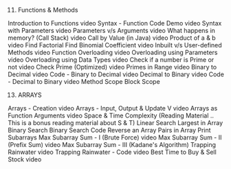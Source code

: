 11. Functions & Methods

Introduction to Functions video
Syntax - Function Code Demo video
Syntax with Parameters video
Parameters v/s Arguments video
What happens in memory? (Call Stack) video
Call by Value (in Java) video
Product of a & b video
Find Factorial
Find Binomial Coefficient video
Inbuilt v/s User-defined Methods video
Function Overloading video
Overloading using Parameters video
Overloading using Data Types video
Check if a number is Prime or not video
Check Prime (Optimized) video
Primes in Range video
Binary to Decimal video
Code - Binary to Decimal video
Decimal to Binary video
Code - Decimal to Binary video
Method Scope 
Block Scope 


13. ARRAYS

Arrays - Creation video
Arrays - Input, Output & Update V video
Arrays as Function Arguments video
Space & Time Complexity (Reading Material .. This is a bonus reading material about S & T)
Linear Search 
Largest in Array 
Binary Search 
Binary Search Code 
Reverse an Array 
Pairs in Array
Print Subarrays
Max Subarray Sum - I (Brute Force) video
Max Subarray Sum - II (Prefix Sum) video
Max Subarray Sum - III (Kadane's Algorithm)
Trapping Rainwater video
Trapping Rainwater - Code video
Best Time to Buy & Sell Stock video
